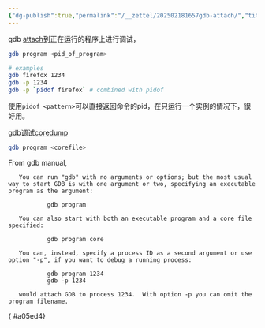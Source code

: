 ```yaml
---
{"dg-publish":true,"permalink":"/__zettel/202502181657gdb-attach/","title":202502181657,"tags":["gdb","debug","调试","attach"],"created":"2025-02-18T16:57:15+08:00"}
---
```


gdb [attach](../notes/cpp/gdb基础#1.1%20绑定进程)到正在运行的程序上进行调试，

```bash
gdb program <pid_of_program>

# examples
gdb firefox 1234
gdb -p 1234
gdb -p `pidof firefox` # combined with pidof
```

使用`pidof <pattern>`可以直接返回命令的pid，在只运行一个实例的情况下，很好用。

gdb调试[coredump](202307051438CPP调试-coredump)

```bash
gdb program <corefile>
```

From gdb manual,

       You can run "gdb" with no arguments or options; but the most usual way to start GDB is with one argument or two, specifying an executable program as the argument:

               gdb program

       You can also start with both an executable program and a core file specified:

               gdb program core

       You can, instead, specify a process ID as a second argument or use option "-p", if you want to debug a running process:

               gdb program 1234
               gdb -p 1234

       would attach GDB to process 1234.  With option -p you can omit the program filename.
{ #a05ed4}

